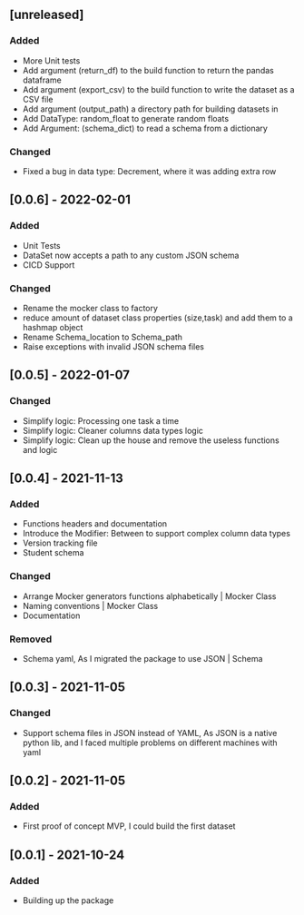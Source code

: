 
## [unreleased]
### Added
- More Unit tests
- Add argument (return_df) to the build function to return the pandas dataframe
- Add argument (export_csv) to the build function to write the dataset as a CSV file
- Add argument (output_path) a directory path for building datasets in
- Add DataType: random_float to generate random floats
- Add Argument: (schema_dict) to read a schema from a dictionary

### Changed
- Fixed a bug in data type: Decrement, where it was adding extra row

## [0.0.6] - 2022-02-01
### Added
- Unit Tests
- DataSet now accepts a path to any custom JSON schema
- CICD Support

### Changed
- Rename the mocker class to factory
- reduce amount of dataset class properties (size,task) and add them to a hashmap object
- Rename Schema_location to Schema_path
- Raise exceptions with invalid JSON schema files


## [0.0.5] - 2022-01-07
### Changed
- Simplify logic: Processing one task a time
- Simplify logic: Cleaner columns data types logic
- Simplify logic: Clean up the house and remove the useless functions and logic


## [0.0.4] - 2021-11-13
### Added
- Functions headers and documentation
- Introduce the Modifier: Between to support complex column data types
- Version tracking file
- Student schema
### Changed
- Arrange Mocker generators functions alphabetically | Mocker Class
- Naming conventions | Mocker Class
- Documentation
### Removed
- Schema yaml, As I migrated the package to use JSON | Schema

## [0.0.3] - 2021-11-05
### Changed
- Support schema files in JSON instead of YAML, As JSON is a native python lib, and I faced multiple problems on different machines with yaml

## [0.0.2] - 2021-11-05
### Added
- First proof of concept MVP, I could build the first dataset

## [0.0.1] - 2021-10-24
### Added
- Building up the package
